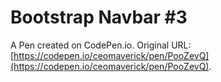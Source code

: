 # Bootstrap Navbar #3 

A Pen created on CodePen.io. Original URL: [https://codepen.io/ceomaverick/pen/PooZevQ](https://codepen.io/ceomaverick/pen/PooZevQ).


